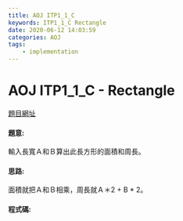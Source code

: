 ```yaml
---
title: AOJ ITP1_1_C
keywords: ITP1_1_C Rectangle
date: 2020-06-12 14:03:59
categories: AOJ
tags:
    - implementation
---
```

# AOJ ITP1_1_C - Rectangle
[題目網址](https://onlinejudge.u-aizu.ac.jp/courses/lesson/2/ITP1/1/ITP1_1_C)
<!-- more -->

#### 題意:
輸入長寬Ａ和Ｂ算出此長方形的面積和周長。

#### 思路:
面積就把Ａ和Ｂ相乘，周長就Ａ＊2 + B * 2。

#### 程式碼:
<script src="https://gist.github.com/Daviswww/27874857e79e6ac43ed5d4ddd8f14adf.js"></script>
